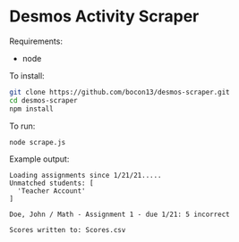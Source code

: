 # Desmos Activity Scraper

Requirements:
- node

To install:
```bash
git clone https://github.com/bocon13/desmos-scraper.git
cd desmos-scraper
npm install
```

To run:
```bash
node scrape.js
```

Example output:
```
Loading assignments since 1/21/21.....
Unmatched students: [
  'Teacher Account'
] 

Doe, John / Math - Assignment 1 - due 1/21: 5 incorrect

Scores written to: Scores.csv
```
